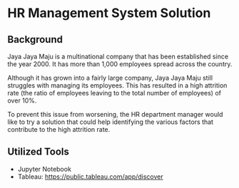 # HR Management System Solution
## Background
Jaya Jaya Maju is a multinational company that has been established since the year 2000. It has more than 1,000 employees spread across the country.

Although it has grown into a fairly large company, Jaya Jaya Maju still struggles with managing its employees. This has resulted in a high attrition rate (the ratio of employees leaving to the total number of employees) of over 10%.

To prevent this issue from worsening, the HR department manager would like to try a solution that could help identifying the various factors that contribute to the high attrition rate.

## Utilized Tools
- Jupyter Notebook
- Tableau: https://public.tableau.com/app/discover
